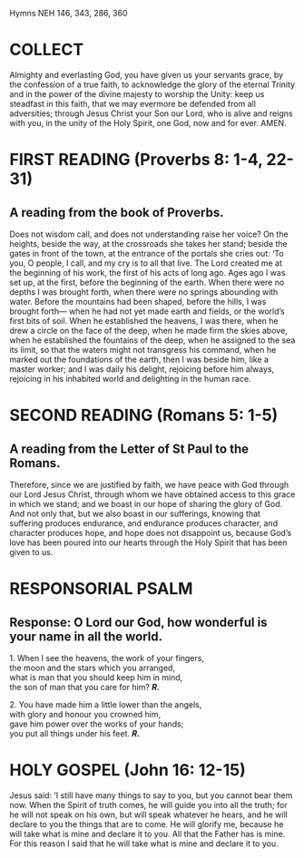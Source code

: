 Hymns NEH 146, 343, 286, 360

# COLLECT

Almighty and everlasting God, you have given us your servants grace, by the confession of a true faith, to acknowledge the glory of the eternal Trinity and in the power of the divine majesty to worship the Unity: keep us steadfast in this faith, that we may evermore be defended from all adversities; through Jesus Christ your Son our Lord, who is alive and reigns with you, in the unity of the Holy Spirit, one God, now and for ever. AMEN.

# FIRST READING (Proverbs 8: 1-4, 22-31)

## A reading from the book of Proverbs.

Does not wisdom call, and does not understanding raise her voice? On the heights, beside the way, at the crossroads she takes her stand; beside the gates in front of the town, at the entrance of the portals she cries out: ‘To you, O people, I call, and my cry is to all that live. The Lord created me at the beginning of his work, the first of his acts of long ago. Ages ago I was set up, at the first, before the beginning of the earth. When there were no depths I was brought forth, when there were no springs abounding with water. Before the mountains had been shaped, before the hills, I was brought forth— when he had not yet made earth and fields, or the world’s first bits of soil. When he established the heavens, I was there, when he drew a circle on the face of the deep, when he made firm the skies above, when he established the fountains of the deep, when he assigned to the sea its limit, so that the waters might not transgress his command, when he marked out the foundations of the earth, then I was beside him, like a master worker; and I was daily his delight, rejoicing before him always, rejoicing in his inhabited world and delighting in the human race.

# SECOND READING (Romans 5: 1-5)

## A reading from the Letter of St Paul to the Romans.

Therefore, since we are justified by faith, we have peace with God through our Lord Jesus Christ, through whom we have obtained access to this grace in which we stand; and we boast in our hope of sharing the glory of God. And not only that, but we also boast in our sufferings, knowing that suffering produces endurance, and endurance produces character, and character produces hope, and hope does not disappoint us, because God’s love has been poured into our hearts through the Holy Spirit that has been given to us.

# RESPONSORIAL PSALM

## Response: O Lord our God, how wonderful is your name in all the world.

1\. When I see the heavens, the work of your fingers,\
the moon and the stars which you arranged,\
what is man that you should keep him in mind,\
the son of man that you care for him? ***R.***

2\. You have made him a little lower than the angels,\
with glory and honour you crowned him,\
gave him power over the works of your hands;\
you put all things under his feet. ***R.***



# HOLY GOSPEL (John 16: 12-15)

Jesus said: ‘I still have many things to say to you, but you cannot bear them now. When the Spirit of truth comes, he will guide you into all the truth; for he will not speak on his own, but will speak whatever he hears, and he will declare to you the things that are to come. He will glorify me, because he will take what is mine and declare it to you. All that the Father has is mine. For this reason I said that he will take what is mine and declare it to you.
